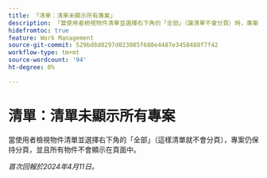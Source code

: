```yaml
---
title: 「清單：清單未顯示所有專案」
description: 「當使用者檢視物件清單並選擇右下角的「全部」（讓清單不會分頁）時，專案仍維持分頁，且所有物件不會顯示在頁面中。」
hidefromtoc: true
feature: Work Management
source-git-commit: 529bd8d0297d023085f680e4487e3458488f7f42
workflow-type: tm+mt
source-wordcount: '94'
ht-degree: 0%

---
```



# 清單：清單未顯示所有專案

當使用者檢視物件清單並選擇右下角的「全部」（這樣清單就不會分頁），專案仍保持分頁，並且所有物件不會顯示在頁面中。

_首次回報於2024年4月11日。_

